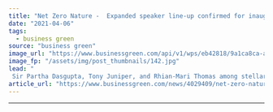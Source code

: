 ```yaml
---
title: "Net Zero Nature -  Expanded speaker line-up confirmed for inaugural summit"
date: "2021-04-06"
tags: 
  - business green
source: "business green"
image_url: "https://www.businessgreen.com/api/v1/wps/eb42818/9a1ca8ca-a291-43e2-bb45-dbf8149836a2/1/BGNZF20-HUB-HERO-IMAGES-NATURE-185x114.jpg"
image_fp: "/assets/img/post_thumbnails/142.jpg"
lead: "
 Sir Partha Dasgupta, Tony Juniper, and Rhian-Mari Thomas among stellar line-up for crucial event exploring the role of nature in the net zero transition ..."
article_url: "https://www.businessgreen.com/news/4029409/net-zero-nature-expanded-speaker-line-confirmed-inaugural-summit"
---
```


---
